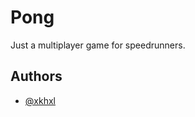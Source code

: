 
# Pong

Just a multiplayer game for speedrunners.


## Authors

- [@xkhxl](https://www.github.com/xkhxl)




